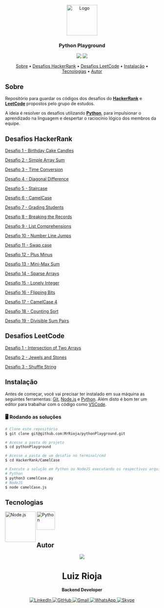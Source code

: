 <p align="center">
  <img src="./readme/py.png" alt="Logo" width="100"/>
  <br>
</p>
<h3 align="center">
Python Playground
</h3>

<p align="center">
  <img src="https://img.shields.io/static/v1?label=python&message=playground&color=blue&style=for-the-badge"/>
  <img src="https://img.shields.io/github/license/MrRioja/pythonPlayground?color=yellow&logo=License&style=for-the-badge"/>
</p>

<p align="center">
  <a href="#sobre">Sobre</a> •
  <a href="#desafios-hackerrank">Desafios HackerRank</a> •
  <a href="#desafios-leetcode">Desafios LeetCode</a> •
  <a href="#instalação">Instalação</a> •
  <a href="#tecnologias">Tecnologias</a> •
  <a href="#autor">Autor</a>
</p>

## Sobre

Repositório para guardar os códigos dos desafios do <strong><a href="https://www.hackerrank.com/">HackerRank</a></strong> e <strong><a href="https://leetcode.com/">LeetCode</a></strong> propostos pelo grupo de estudos.

A ideia é resolver os desafios utilizando
<strong><a href="https://www.python.org/">Python</a></strong>, para impulsionar o aprendizado na linguagem e despertar o raciocínio lógico dos membros da equipe.

## Desafios HackerRank

[Desafio 1 - Birthday Cake Candles](https://www.hackerrank.com/challenges/birthday-cake-candles/problem)

[Desafio 2 - Simple Array Sum](https://www.hackerrank.com/challenges/simple-array-sum/problem)

[Desafio 3 - Time Conversion](https://www.hackerrank.com/challenges/time-conversion/problem)

[Desafio 4 - Diagonal Difference](https://www.hackerrank.com/challenges/diagonal-difference/problem)

[Desafio 5 - Staircase](https://www.hackerrank.com/challenges/staircase/problem)

[Desafio 6 - CamelCase](https://www.hackerrank.com/challenges/camelcase/problem)

[Desafio 7 - Grading Students](https://www.hackerrank.com/challenges/grading/problem)

[Desafio 8 - Breaking the Records](https://www.hackerrank.com/challenges/breaking-best-and-worst-records/problem)

[Desafio 9 - List Comprehensions](https://www.hackerrank.com/challenges/list-comprehensions/problem)

[Desafio 10 - Number Line Jumps](https://www.hackerrank.com/challenges/kangaroo/problem)

[Desafio 11 - Swap case](https://www.hackerrank.com/challenges/swap-case/problem)

[Desafio 12 - Plus Minus](https://www.hackerrank.com/challenges/three-month-preparation-kit-plus-minus/problem)

[Desafio 13 - Mini-Max Sum](https://www.hackerrank.com/challenges/mini-max-sum/problem?h_r=internal-search)

[Desafio 14 - Sparse Arrays](https://www.hackerrank.com/challenges/sparse-arrays/problem?h_r=internal-search)

[Desafio 15 - Lonely Integer](https://www.hackerrank.com/challenges/three-month-preparation-kit-lonely-integer/problem)

[Desafio 16 - Flipping Bits](https://www.hackerrank.com/challenges/flipping-bits/problem)

[Desafio 17 - CamelCase 4](https://www.hackerrank.com/challenges/three-month-preparation-kit-camel-case/problem)

[Desafio 18 - Counting Sort](https://www.hackerrank.com/challenges/countingsort1/problem)

[Desafio 19 - Divisible Sum Pairs](https://www.hackerrank.com/challenges/divisible-sum-pairs/problem)

## Desafios LeetCode

[Desafio 1 - Intersection of Two Arrays](https://leetcode.com/problems/intersection-of-two-arrays/)

[Desafio 2 - Jewels and Stones](https://leetcode.com/problems/jewels-and-stones/)

[Desafio 3 - Shuffle String](https://leetcode.com/problems/shuffle-string/)

## Instalação

Antes de começar, você vai precisar ter instalado em sua máquina as seguintes ferramentas:
[Git](https://git-scm.com), [Node.js](https://nodejs.org/en/) e [Python](https://www.python.org/).
Além disto é bom ter um editor para trabalhar com o código como [VSCode](https://code.visualstudio.com/).

### 🖥 Rodando as soluções

```bash
# Clone este repositório
$ git clone git@github.com:MrRioja/pythonPlayground.git

# Acesse a pasta do projeto
$ cd pythonPlayground

# Acesse a pasta de um desafio no terminal/cmd
$ cd HackerRank/CamelCase

# Execute a solução em Python ou NodeJS executando os respectivos arquivos que estarão dentro das pastas dos desafios
# Python
$ python3 camelCase.py
# NodeJS
$ node camelCase.js
```

## Tecnologias

<img align="left" src="https://profilinator.rishav.dev/skills-assets/nodejs-original-wordmark.svg" alt="Node.js" height="100" />

<img align="left" src="./readme/py.png" alt="Python" height="60" />

<br><br><br><br>

## Autor

<div align="center">
<img src="https://images.weserv.nl/?url=avatars.githubusercontent.com/u/55336456?v=4&h=100&w=100&fit=cover&mask=circle&maxage=7d" />
<h1>Luiz Rioja</h1>
<strong>Backend Developer</strong>
<br/>
<br/>

<a href="https://linkedin.com/in/luizrioja" target="_blank">
<img alt="LinkedIn" src="https://img.shields.io/badge/linkedin-%230077B5.svg?style=for-the-badge&logo=linkedin&logoColor=white"/>
</a>

<a href="https://github.com/mrrioja" target="_blank">
<img alt="GitHub" src="https://img.shields.io/badge/github-%23121011.svg?style=for-the-badge&logo=github&logoColor=white"/>
</a>

<a href="mailto:lulyrioja@gmail.com?subject=Fala%20Dev" target="_blank">
<img alt="Gmail" src="https://img.shields.io/badge/Gmail-D14836?style=for-the-badge&logo=gmail&logoColor=white" />
</a>

<a href="https://api.whatsapp.com/send?phone=5511933572652" target="_blank">
<img alt="WhatsApp" src="https://img.shields.io/badge/WhatsApp-25D366?style=for-the-badge&logo=whatsapp&logoColor=white"/>
</a>

<a href="https://join.skype.com/invite/tvBbOq03j5Uu" target="_blank">
<img alt="Skype" src="https://img.shields.io/badge/SKYPE-%2300AFF0.svg?style=for-the-badge&logo=Skype&logoColor=white"/>
</a>

<br/>
<br/>
</div>
